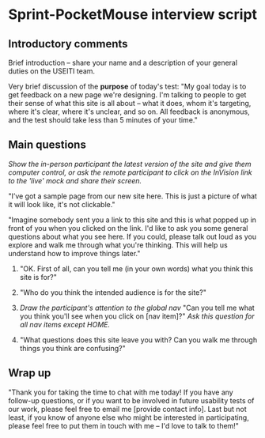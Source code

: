 # Sprint-PocketMouse interview script


## Introductory comments

Brief introduction – share your name and a description of your general duties on the USEITI team.

Very brief discussion of the **purpose** of today's test:  "My goal today is to get feedback on a new page we're designing. I'm talking to people to get their sense of what this site is all about – what it does, whom it's targeting, where it's clear, where it's unclear, and so on. All feedback is anonymous, and the test should take less than 5 minutes of your time."


## Main questions

_Show the in-person participant the latest version of the site and give them computer control, or ask the remote participant to click on the InVision link to the 'live' mock and share their screen._

"I’ve got a sample page from our new site here. This is just a picture of what it will look like, it's not clickable."

"Imagine somebody sent you a link to this site and this is what popped up in front of you when you clicked on the link. I'd like to ask you some general questions about what you see here. If you could, please talk out loud as you explore and walk me through what you're thinking. This will help us understand how to improve things later."

1. "OK. First of all, can you tell me (in your own words) what you think this site is for?"

2. "Who do you think the intended audience is for the site?"

3. _Draw the participant's attention to the global nav_ "Can you tell me what you think you'll see when you click on [nav item]?" _Ask this question for all nav items except HOME._

4. "What questions does this site leave you with? Can you walk me through things you think are confusing?"


## Wrap up

"Thank you for taking the time to chat with me today! If you have any follow-up questions, or if you want to be involved in future usability tests of our work, please feel free to email me [provide contact info]. Last but not least, if you know of anyone else who might be interested in participating, please feel free to put them in touch with me – I'd love to talk to them!"
